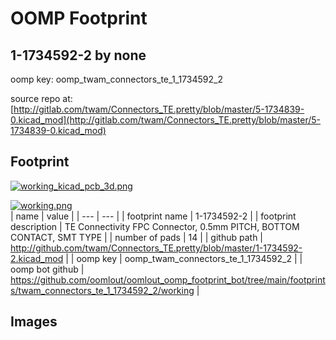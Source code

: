 # OOMP Footprint  
## 1-1734592-2  by none  
  
oomp key: oomp_twam_connectors_te_1_1734592_2  
  
source repo at: [http://gitlab.com/twam/Connectors_TE.pretty/blob/master/5-1734839-0.kicad_mod](http://gitlab.com/twam/Connectors_TE.pretty/blob/master/5-1734839-0.kicad_mod)  
## Footprint  
  
[![working_kicad_pcb_3d.png](working_kicad_pcb_3d_600.png)](working_kicad_pcb_3d.png)  
  
[![working.png](working_600.png)](working.png)  
| name | value | 
| --- | --- | 
| footprint name | 1-1734592-2 | 
| footprint description | TE Connectivity FPC Connector, 0.5mm PITCH, BOTTOM CONTACT, SMT TYPE | 
| number of pads | 14 | 
| github path | http://github.com/twam/Connectors_TE.pretty/blob/master/1-1734592-2.kicad_mod | 
| oomp key | oomp_twam_connectors_te_1_1734592_2 | 
| oomp bot github | https://github.com/oomlout/oomlout_oomp_footprint_bot/tree/main/footprints/twam_connectors_te_1_1734592_2/working | 
## Images  
